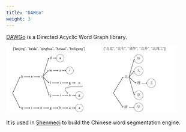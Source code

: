 ```yaml
---
title: "DAWGo"
weight: 3
---
```


[DAWGo](https://github.com/rhcarvalho/DAWGo) is a Directed Acyclic Word Graph
library.

<img src="images/dawgo.png" alt="Directed Acyclic Word Graph example" class="img-responsive img-thumbnail">

It is used in [Shenmeci](#project/shenmeci) to build the Chinese word
segmentation engine.
